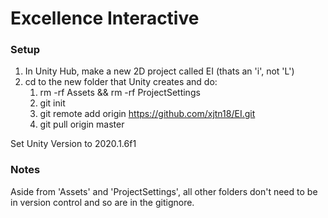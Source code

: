 # Excellence Interactive

### Setup

1. In Unity Hub, make a new 2D project called EI (thats an 'i', not 'L')
2. cd to the new folder that Unity creates and do:
	1. rm -rf Assets && rm -rf ProjectSettings
	2. git init
	3. git remote add origin https://github.com/xjtn18/EI.git
	4. git pull origin master

Set Unity Version to 2020.1.6f1

### Notes
Aside from 'Assets' and 'ProjectSettings', all other folders don't need to be in version control and so are in the gitignore.


